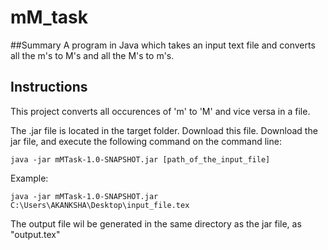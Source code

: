 # mM_task

##Summary
A program in Java which takes an input text file and converts all the m's to M's and all the M's to m's.

## Instructions

This project converts all occurences of 'm' to 'M' and vice versa in a file. 

The .jar file is located in the target folder. Download this file.
Download the jar file, and execute the following command on the command line:
```{r, engine='bash', count_lines}
java -jar mMTask-1.0-SNAPSHOT.jar [path_of_the_input_file]
```

Example:
```{r, engine='bash', count_lines}
java -jar mMTask-1.0-SNAPSHOT.jar C:\Users\AKANKSHA\Desktop\input_file.tex
```
The output file wil be generated in the same directory as the jar file, as "output.tex"

